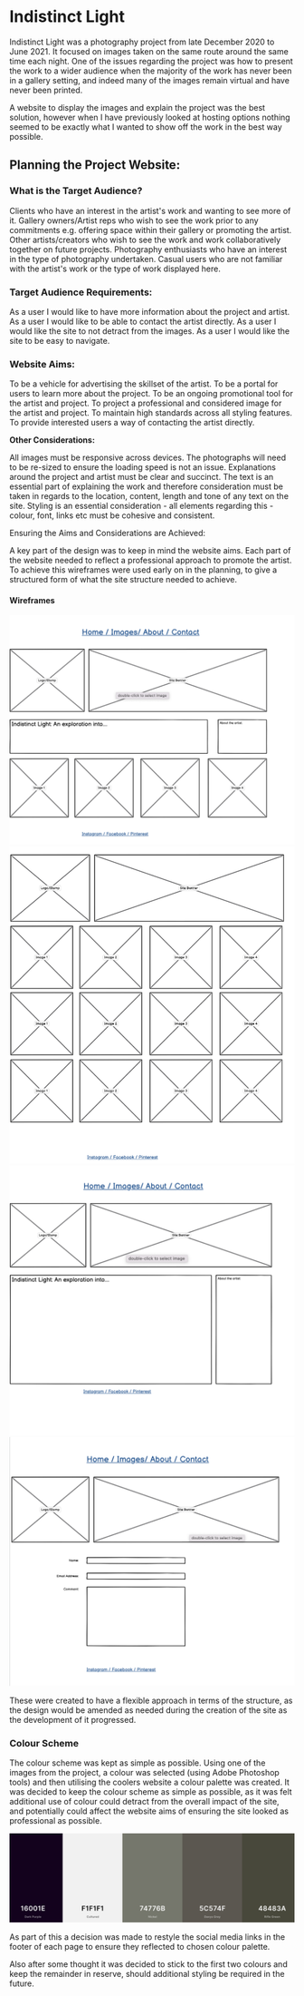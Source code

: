 # **Indistinct Light**

Indistinct Light was a photography project from late December 2020 to June 2021. It focused on images taken on the same route around the same time each night. One of the issues regarding the project was how to present the work to a wider audience when the majority of the work has never been in a gallery setting, and indeed many of the images remain virtual and have never been printed.

A website to display the images and explain the project was the best solution, however when I have previously looked at hosting options nothing seemed to be exactly what I wanted to show off the work in the best way possible.


## **Planning the Project Website:**

### What is the Target Audience?

Clients who have an interest in the artist's work and wanting to see more of it.
Gallery owners/Artist reps who wish to see the work prior to any commitments e.g. offering space within their gallery or promoting the artist.
Other artists/creators who wish to see the work and work collaboratively together on future projects. 
Photography enthusiasts who have an interest in the type of photography undertaken.
Casual users who are not familiar with the artist's work or the type of work displayed here.

### Target Audience Requirements:

As a user I would like to have more information about the project and artist.
As a user I would like to be able to contact the artist directly.
As a user I would like the site to not detract from the images.
As a user I would like the site to be easy to navigate.


### Website Aims:

To be a vehicle for advertising the skillset of the artist.
To be a portal for users to learn more about the project.
To be an ongoing promotional tool for the artist and project.
To project a professional and considered image for the artist and project.
To maintain high standards across all styling features.
To provide interested users a way of contacting the artist directly.

**Other Considerations:**

All images must be responsive across devices. The photographs will need to be re-sized to ensure the loading speed is not an issue.
Explanations around the project and artist must be clear and succinct. The text is an essential part of explaining the work and therefore consideration must be taken in regards to the location, content, length and tone of any text on the site.
Styling is an essential consideration - all elements regarding this - colour, font, links etc must be cohesive and consistent. 

Ensuring the Aims and Considerations are Achieved:

A key part of the design was to keep in mind the website aims. Each part of the website needed to reflect a professional approach to promote the artist. To achieve this wireframes were used early on in the planning, to give a structured form of what the site structure needed to achieve. 

#### Wireframes

![index wireframe](/assets/images/index-wireframe.png)
![gallery wireframe](assets/images/gallery-wireframe.png)
![about wireframe](assets/images/about-wireframe.png)
![contact wireframe](assets/images/contact-wireframe.png)

These were created to have a flexible approach in terms of the structure, as the design would be amended as needed during the creation of the site as the development of it progressed.

### Colour Scheme

The colour scheme was kept as simple as possible. Using one of the images from the project, a colour was selected (using Adobe Photoshop tools) and then utilising the coolers website a colour palette was created. It was decided to keep the colour scheme as simple as possible, as it was felt additional use of colour could detract from the overall impact of the site, and potentially could affect the website aims of ensuring the site looked as professional as possible. 

![colour scheme](/assets/images/color-scheme.png)


As part of this a decision was made to restyle the social media links in the footer of each page to ensure they reflected to chosen colour palette.

Also after some thought it was decided to stick to the first two colours and keep the remainder in reserve, should additional styling be required in the future. 

